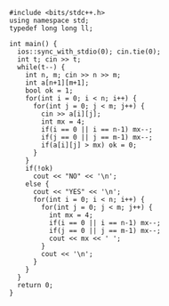     #include <bits/stdc++.h>
    using namespace std;
    typedef long long ll;

    int main() {
      ios::sync_with_stdio(0); cin.tie(0);
      int t; cin >> t;
      while(t--) {
        int n, m; cin >> n >> m;
        int a[n+1][m+1];
        bool ok = 1;
        for(int i = 0; i < n; i++) {
          for(int j = 0; j < m; j++) {
            cin >> a[i][j];
            int mx = 4;
            if(i == 0 || i == n-1) mx--;
            if(j == 0 || j == m-1) mx--;
            if(a[i][j] > mx) ok = 0;
          }
        }
        if(!ok)
          cout << "NO" << '\n';
        else {
          cout << "YES" << '\n';
          for(int i = 0; i < n; i++) {
            for(int j = 0; j < m; j++) {
              int mx = 4;
              if(i == 0 || i == n-1) mx--;
              if(j == 0 || j == m-1) mx--;
              cout << mx << ' ';
            }
            cout << '\n';
          }
        }
      }
      return 0;
    }
